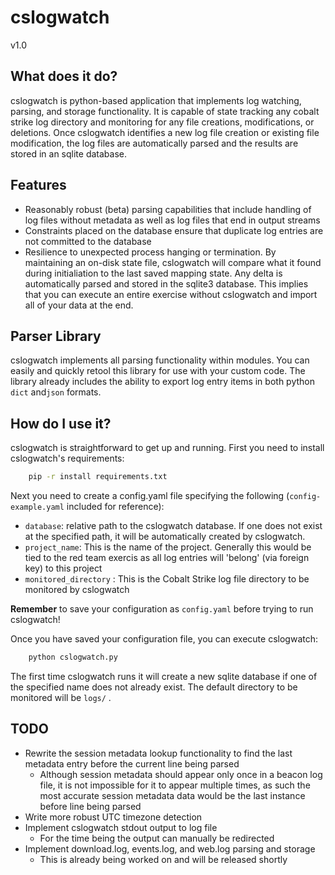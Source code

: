 # cslogwatch

v1.0

## What does it do?
cslogwatch is python-based application that implements log watching, parsing, and storage functionality. It is capable of state tracking any cobalt strike log directory and monitoring for any file creations, modifications, or deletions. Once cslogwatch identifies a new log file creation or existing file modification, the log files are automatically parsed and the results are stored in an sqlite database. 

## Features
- Reasonably robust (beta) parsing capabilities that include handling of log files without metadata as well as log files that end in output streams
- Constraints placed on the database ensure that duplicate log entries are not committed to the database
- Resilience to unexpected process hanging or termination. By maintaining an on-disk state file, cslogwatch will compare what it found during initialiation to the last saved mapping state. Any delta is automatically parsed and stored in the sqlite3 database. This implies that you can execute an entire exercise without cslogwatch and import all of your data at the end.

## Parser Library
cslogwatch implements all parsing functionality within modules. You can easily and quickly retool this library for use with your custom code. The library already includes the ability to export log entry items in both python `dict` and`json` formats.

## How do I use it?
cslogwatch is straightforward to get up and running. First you need to install cslogwatch's requirements:

```bash
	pip -r install requirements.txt
```

Next you need to create a config.yaml file specifying the following (`config-example.yaml` included for reference):
- `database`: relative path to the cslogwatch database. If one does not exist at the specified path, it will be automatically created by cslogwatch.
- `project_name`: This is the name of the project. Generally this would be tied to the red team exercis as all log entries will 'belong' (via foreign key) to this project
- `monitored_directory` : This is the Cobalt Strike log file directory to be monitored by cslogwatch

**Remember** to save your configuration as `config.yaml` before trying to run cslogwatch!

Once you have saved your configuration file, you can execute cslogwatch:

```bash
	python cslogwatch.py
```

The first time cslogwatch runs it will create a new sqlite database if one of the specified name does not already exist. The default directory to be monitored will be `logs/` .

## TODO

- Rewrite the session metadata lookup functionality to find the last metadata entry before the current line being parsed
  - Although session metadata should appear only once in a beacon log file, it is not impossible for it to appear multiple times, as such the most accurate session metadata data would be the last instance before line being parsed
- Write more robust UTC timezone detection 
- Implement cslogwatch stdout output to log file
  - For the time being the output can manually be redirected 
- Implement download.log, events.log, and web.log parsing and storage
  - This is already being worked on and will be released shortly
